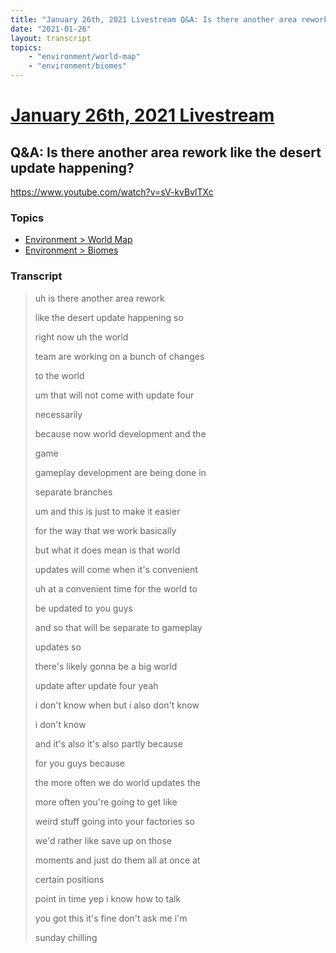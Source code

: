 ```yaml
---
title: "January 26th, 2021 Livestream Q&A: Is there another area rework like the desert update happening?"
date: "2021-01-26"
layout: transcript
topics:
    - "environment/world-map"
    - "environment/biomes"
---
```

# [January 26th, 2021 Livestream](../2021-01-26.md)
## Q&A: Is there another area rework like the desert update happening?
https://www.youtube.com/watch?v=sV-kvBvlTXc

### Topics
* [Environment > World Map](../topics/environment/world-map.md)
* [Environment > Biomes](../topics/environment/biomes.md)

### Transcript

> uh is there another area rework
> 
> like the desert update happening so
> 
> right now uh the world
> 
> team are working on a bunch of changes
> 
> to the world
> 
> um that will not come with update four
> 
> necessarily
> 
> because now world development and the
> 
> game
> 
> gameplay development are being done in
> 
> separate branches
> 
> um and this is just to make it easier
> 
> for the way that we work basically
> 
> but what it does mean is that world
> 
> updates will come when it's convenient
> 
> uh at a convenient time for the world to
> 
> be updated to you guys
> 
> and so that will be separate to gameplay
> 
> updates so
> 
> there's likely gonna be a big world
> 
> update after update four yeah
> 
> i don't know when but i also don't know
> 
> i don't know
> 
> and it's also it's also partly because
> 
> for you guys because
> 
> the more often we do world updates the
> 
> more often you're going to get like
> 
> weird stuff going into your factories so
> 
> we'd rather like save up on those
> 
> moments and just do them all at once at
> 
> certain positions
> 
> point in time yep i know how to talk
> 
> you got this it's fine don't ask me i'm
> 
> sunday chilling
> 
